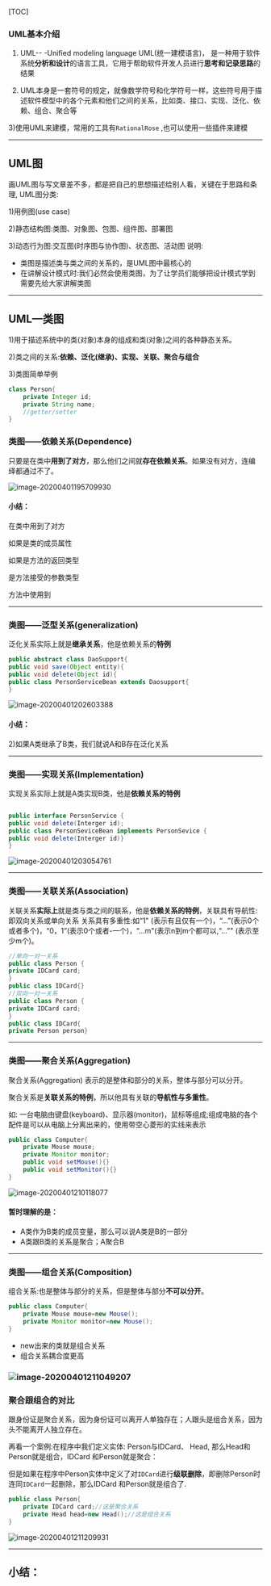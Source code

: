 [TOC]

### UML基本介绍

1) UML-- -Unified modeling language UML(统一建模语言)， 是一种用于软件系统**分析和设计**的语言工具，它用于帮助软件开发人员进行**思考和记录思路**的结果

2) UML本身是一套符号的规定，就像数学符号和化学符号一样，这些符号用于描述软件模型中的各个元素和他们之间的关系，比如类、接口、实现、泛化、依赖、组合、聚合等

3)使用UML来建模，常用的工具有`RationalRose` ,也可以使用一些插件来建模

---

## UML图

画UML图与写文章差不多，都是把自己的思想描述给别人看，关键在于思路和条理,
UML图分类:

1)用例图(use case)

2)静态结构图:类图、对象图、包图、组件图、部署图

3)动态行为图:交互图(时序图与协作图)、状态图、活动图
说明:

* 类图是描述类与类之间的关系的，是UML图中最核心的
* 在讲解设计模式时:我们必然会使用类图，为了让学员们能够把设计模式学到
  需要先给大家讲解类图

---

## UML—类图

1)用于描述系统中的类(对象)本身的组成和类(对象)之间的各种静态关系。

2)类之间的关系:**依赖、泛化(继承)、实现、关联、聚合与组合**

3)类图简单举例

```java
class Person{
    private Integer id;
    private String name;
    //getter/setter
}
```

### 类图——依赖关系(Dependence)

只要是在类中**用到了对方**，那么他们之间就**存在依赖关系**。如果没有对方，连编
绎都通过不了。

![image-20200401195709930](E:\Desktop\note\设计模式\1.Java设计模式内容介绍\4.UML类图、.assets\image-20200401195709930.png)



#### 小结：

在类中用到了对方

如果是类的成员属性

如果是方法的返回类型

是方法接受的参数类型

方法中使用到

---

### 类图——泛型关系(generalization)

泛化关系实际上就是**继承关系**，他是依赖关系的**特例**

```java
public abstract class DaoSupport{
public void save(Object entity){
public void delete(Object id){
public class PersonServiceBean extends Daosupport{
}

```

![image-20200401202603388](E:\Desktop\note\设计模式\1.Java设计模式内容介绍\4.UML类图、.assets\image-20200401202603388.png)

#### 小结：

2)如果A类继承了B类，我们就说A和B存在泛化关系

---

### 类图——实现关系(Implementation)



实现关系实际上就是A类实现B类，他是**依赖关系的特例**

```java

public interface PersonService {
public void delete(Interger id);
public class PersonSeviceBean implements PersonSevice {
public void delete(Interger id)}
}

```

![image-20200401203054761](E:\Desktop\note\设计模式\1.Java设计模式内容介绍\4.UML类图、.assets\image-20200401203054761.png)

---

### 类图——关联关系(Association)

关联关系**实际上**就是类与类之间的联系，他是**依赖关系的特例**，关联具有导航性:即双向关系或单向关系
关系具有多重性:如“1" (表示有且仅有一个)，“...”(表示0个或者多个)，“0，1”(表示0个或者-一个)，“...m"(表示n到m个都可以,“...”" (表示至少m个)。



```java
//单向一对一关系
public class Person {
private IDCard card;
}
public class IDCard{}
//双向一对一关系
public class Person {
private IDCard card;
}
public class IDCard{
private Person person}
```

---

### 类图——聚合关系(Aggregation)

聚合关系(Aggregation) 表示的是整体和部分的关系，整体与部分可以分开。

聚合关系是**关联关系的特例**，所以他具有关联的**导航性与多重性**。

如: 一台电脑由键盘(keyboard)、显示器(monitor)，鼠标等组成;组成电脑的各个配件是可以从电脑上分离出来的，使用带空心菱形的实线来表示

```java
public class Computer{
    private Mouse mouse;
    private Monitor monitor;
    public void setMouse(){}
    public void setMonitor(){}
}
```

![image-20200401210118077](E:\Desktop\note\设计模式\1.Java设计模式内容介绍\4.UML类图、.assets\image-20200401210118077.png)



#### 暂时理解的是：

* A类作为B类的成员变量，那么可以说A类是B的一部分
* A类跟B类的关系是聚合；A聚合B

---

### 类图——组合关系(Composition)

组合关系:也是整体与部分的关系，但是整体与部分**不可以分开**。



```java
public class Computer{
    private Mouse mouse=new Mouse();
    private Monitor monitor=new Mouse();
}
```

* new出来的类就是组合关系
* 组合关系耦合度更高



### ![image-20200401211049207](E:\Desktop\note\设计模式\1.Java设计模式内容介绍\4.UML类图、.assets\image-20200401211049207.png)







### 聚合跟组合的对比

跟身份证是聚合关系，因为身份证可以离开人单独存在；人跟头是组合关系，因为头不能离开人独立存在。

再看一个案例:在程序中我们定义实体: Person与IDCard、 Head, 那么Head和Person就是组合，IDCard 和Person就是聚合：

但是如果在程序中Person实体中定义了对`IDCard`进行**级联删除**，即删除Person时连同`IDCard`一起删除，那么IDCard 和Person就是组合了.

```java
public class Person{
    private IDCard card;//这是聚合关系
    private Head head=new Head();//这是组合关系
}
```



![image-20200401211209931](E:\Desktop\note\设计模式\1.Java设计模式内容介绍\4.UML类图、.assets\image-20200401211209931.png)





---

## 小结：

